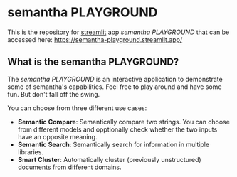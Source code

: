 # semantha PLAYGROUND

This is the repository for [streamlit](https://streamlit.io/) app _semantha PLAYGROUND_ that can be accessed here: https://semantha-playground.streamlit.app/

## What is the semantha PLAYGROUND?
The _semantha PLAYGROUND_ is an interactive application to demonstrate some of semantha's capabilities.
Feel free to play around and have some fun.
But don't fall off the swing.  

You can choose from three different use cases:
* **Semantic Compare**: Semantically compare two strings. You can choose from different models and opptionally check whether the two inputs have an opposite meaning.
* **Semantic Search**: Semantically search for information in multiple libraries.
* **Smart Cluster**: Automatically cluster (previously unstructured) documents from different domains.
